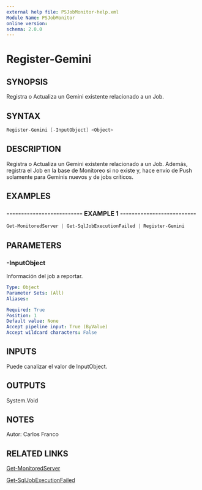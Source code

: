 ```yaml
---
external help file: PSJobMonitor-help.xml
Module Name: PSJobMonitor
online version: 
schema: 2.0.0
---
```


# Register-Gemini

## SYNOPSIS
Registra o Actualiza un Gemini existente relacionado a un Job.

## SYNTAX

```powershell
Register-Gemini [-InputObject] <Object>
```

## DESCRIPTION
Registra o Actualiza un Gemini existente relacionado a un Job. Además, registra el 
Job en la base de Monitoreo si no existe y, hace envío de Push solamente para Geminis 
nuevos y de jobs críticos.

## EXAMPLES

### -------------------------- EXAMPLE 1 --------------------------
```powershell
Get-MonitoredServer | Get-SqlJobExecutionFailed | Register-Gemini
```

## PARAMETERS

### -InputObject
Información del job a reportar.

```yaml
Type: Object
Parameter Sets: (All)
Aliases: 

Required: True
Position: 1
Default value: None
Accept pipeline input: True (ByValue)
Accept wildcard characters: False
```

## INPUTS
Puede canalizar el valor de InputObject.

## OUTPUTS
System.Void

## NOTES
Autor: Carlos Franco

## RELATED LINKS

[Get-MonitoredServer](https://github.com/RD-Processa/PSJobMonitor/blob/master/Scripting/getting-started/ConfigServers/Get-MonitoredServer.md)

[Get-SqlJobExecutionFailed](https://github.com/RD-Processa/PSJobMonitor/blob/master/Scripting/getting-started/GetInfoJobs/Get-SqlJobExecutionFailed.md)



